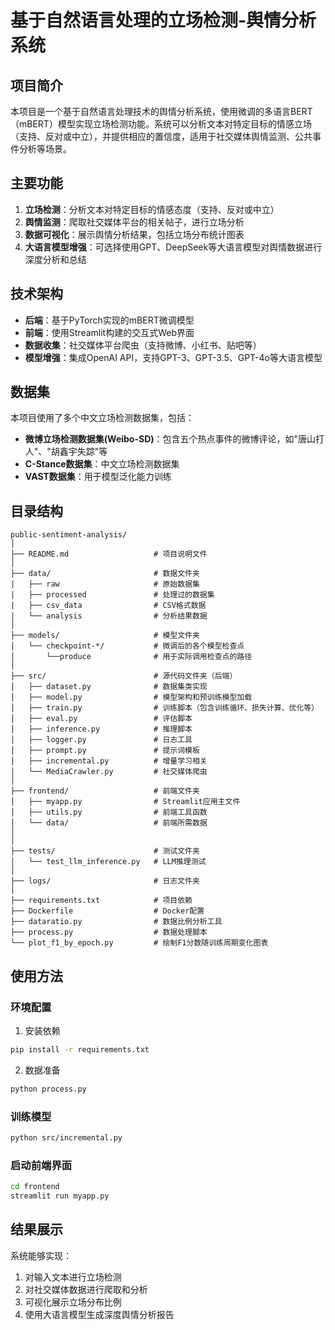 # 基于自然语言处理的立场检测-舆情分析系统

## 项目简介

本项目是一个基于自然语言处理技术的舆情分析系统，使用微调的多语言BERT（mBERT）模型实现立场检测功能。系统可以分析文本对特定目标的情感立场（支持、反对或中立），并提供相应的置信度，适用于社交媒体舆情监测、公共事件分析等场景。

## 主要功能

1. **立场检测**：分析文本对特定目标的情感态度（支持、反对或中立）
2. **舆情监测**：爬取社交媒体平台的相关帖子，进行立场分析
3. **数据可视化**：展示舆情分析结果，包括立场分布统计图表
4. **大语言模型增强**：可选择使用GPT、DeepSeek等大语言模型对舆情数据进行深度分析和总结

## 技术架构

- **后端**：基于PyTorch实现的mBERT微调模型
- **前端**：使用Streamlit构建的交互式Web界面
- **数据收集**：社交媒体平台爬虫（支持微博、小红书、贴吧等）
- **模型增强**：集成OpenAI API，支持GPT-3、GPT-3.5、GPT-4o等大语言模型

## 数据集

本项目使用了多个中文立场检测数据集，包括：

- **微博立场检测数据集(Weibo-SD)**：包含五个热点事件的微博评论，如"唐山打人"、"胡鑫宇失踪"等
- **C-Stance数据集**：中文立场检测数据集
- **VAST数据集**：用于模型泛化能力训练

## 目录结构

```
public-sentiment-analysis/
│
├── README.md                   # 项目说明文件
│
├── data/                       # 数据文件夹
|   ├── raw                     # 原始数据集
|   ├── processed               # 处理过的数据集
|   ├── csv_data                # CSV格式数据
|   └── analysis                # 分析结果数据
│
├── models/                     # 模型文件夹
│   └── checkpoint-*/           # 微调后的各个模型检查点
│       └──produce              # 用于实际调用检查点的路径
│
├── src/                        # 源代码文件夹（后端）
│   ├── dataset.py              # 数据集类实现 
│   ├── model.py                # 模型架构和预训练模型加载
│   ├── train.py                # 训练脚本（包含训练循环、损失计算、优化等）
│   ├── eval.py                 # 评估脚本
│   ├── inference.py            # 推理脚本
│   ├── logger.py               # 日志工具
│   ├── prompt.py               # 提示词模板
│   ├── incremental.py          # 增量学习相关
│   └── MediaCrawler.py         # 社交媒体爬虫
│
├── frontend/                   # 前端文件夹
│   ├── myapp.py                # Streamlit应用主文件
│   ├── utils.py                # 前端工具函数
│   └── data/                   # 前端所需数据
│
│   
├── tests/                      # 测试文件夹
│   └── test_llm_inference.py   # LLM推理测试
│
├── logs/                       # 日志文件夹
│
├── requirements.txt            # 项目依赖
├── Dockerfile                  # Docker配置
├── dataratio.py                # 数据比例分析工具
├── process.py                  # 数据处理脚本
└── plot_f1_by_epoch.py         # 绘制F1分数随训练周期变化图表
```

## 使用方法

### 环境配置

1. 安装依赖

```bash
pip install -r requirements.txt
```

2. 数据准备

```bash
python process.py
```

### 训练模型

```bash
python src/incremental.py
```

### 启动前端界面

```bash
cd frontend
streamlit run myapp.py
```

## 结果展示

系统能够实现：

1. 对输入文本进行立场检测
2. 对社交媒体数据进行爬取和分析
3. 可视化展示立场分布比例
4. 使用大语言模型生成深度舆情分析报告
